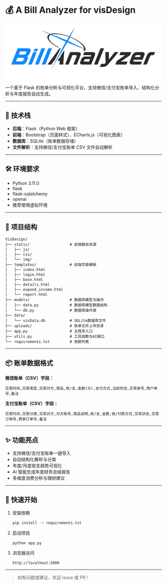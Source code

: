 # 💰 A Bill Analyzer for visDesign  

![visDesign](./static/img/title.png)
一个基于 Flask 的账单分析与可视化平台，支持微信/支付宝账单导入、结构化分析与年度报告自动生成。

---

## 🚀 技术栈

- **后端**：Flask（Python Web 框架）
- **前端**：Bootstrap（页面样式）、ECharts.js（可视化图表）
- **数据库**：SQLite（账单数据存储）
- **文件解析**：支持微信/支付宝账单 CSV 文件自动解析

---

## 🛠️ 环境要求

- Python 3.11.0
- flask
- flask-sqlalchemy
- openai
- 推荐使用虚拟环境

---

## 📁 项目结构

```
VisDesign/
├── static/                  # 前端静态资源
│   ├── js/
│   ├── css/
│   └── img/
├── templates/               # 前端页面模板
│   ├── index.html
│   ├── login.html
│   ├── base.html
│   ├── details.html
│   ├── expend_income.html
│   └── report.html
├── models/                  # 数据库模型与操作
│   ├── data.py              # 数据库模型数据结构
│   └── db.py                # 数据库操作类
├── data/
│   └── visData.db           # SQLite数据库文件
├── uploads/                 # 账单文件上传目录
├── app.py                   # 主程序入口
├── utils.py                 # 工具函数与AI接口
└── requirements.txt         # 依赖列表
```

---

## 📦 账单数据格式

**微信账单（CSV）字段：**

```
交易时间,交易类型,交易对方,商品,收/支,金额(元),支付方式,当前状态,交易单号,商户单号,备注
```

**支付宝账单（CSV）字段：**

```
交易时间,交易分类,交易对方,对方账号,商品说明,收/支,金额,收/付款方式,交易状态,交易订单号,商家订单号,备注
```

---

## ✨ 功能亮点

- 支持微信/支付宝账单一键导入
- 自动结构化解析与分类
- 年度/月度收支趋势可视化
- AI 智能生成年度财务总结报告
- 多维度消费分析与理财建议

---

## 📖 快速开始

1. 安装依赖  
   ```bash
   pip install -r requirements.txt
   ```

2. 启动项目  
   ```bash
   python app.py
   ```

3. 浏览器访问  
   ```
   http://localhost:5000
   ```

---

> 如有问题或建议，欢迎 issue 或 PR！